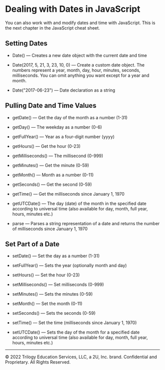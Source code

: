 # Dealing with Dates in JavaScript
You can also work with and modify dates and time with JavaScript. This is the next chapter in the JavaScript cheat sheet.

## Setting Dates
* Date() — Creates a new date object with the current date and time

* Date(2017, 5, 21, 3, 23, 10, 0) — Create a custom date object. The numbers represent a year, month, day, hour, minutes, seconds, milliseconds. You can omit anything you want except for a year and month.

* Date("2017-06-23") — Date declaration as a string

## Pulling Date and Time Values
* getDate() — Get the day of the month as a number (1-31)

* getDay() —  The weekday as a number (0-6)

* getFullYear() — Year as a four-digit number (yyyy)

* getHours() — Get the hour (0-23)

* getMilliseconds() — The millisecond (0-999)

* getMinutes() — Get the minute (0-59)

* getMonth() —  Month as a number (0-11)

* getSeconds() — Get the second (0-59)

* getTime() — Get the milliseconds since January 1, 1970

* getUTCDate() — The day (date) of the month in the specified date according to universal time (also available for day, month, full year, hours, minutes etc.)

* parse — Parses a string representation of a date and returns the number of milliseconds since January 1, 1970

## Set Part of a Date
* setDate() — Set the day as a number (1-31)

* setFullYear() — Sets the year (optionally month and day)

* setHours() — Set the hour (0-23)

* setMilliseconds() — Set milliseconds (0-999)

* setMinutes() — Sets the minutes (0-59)

* setMonth() — Set the month (0-11)

* setSeconds() — Sets the seconds (0-59)

* setTime() — Set the time (milliseconds since January 1, 1970)

* setUTCDate() — Sets the day of the month for a specified date according to universal time (also available for day, month, full year, hours, minutes etc.)

---
© 2022 Trilogy Education Services, LLC, a 2U, Inc. brand. Confidential and Proprietary. All Rights Reserved.